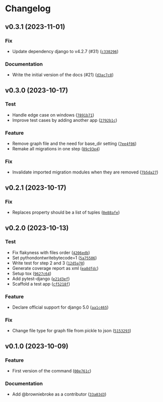 # Changelog

## v0.3.1 (2023-11-01)

### Fix

- Update dependency django to v4.2.7 (#31) ([`c330296`](https://github.com/browniebroke/django-remake-migrations/commit/c3302963a8bdcd948fdbc53c24929b0719e16e26))

### Documentation

- Write the initial version of the docs (#21) ([`d3ac7c8`](https://github.com/browniebroke/django-remake-migrations/commit/d3ac7c82f66f7466f106e39ae0c6ac23b1f34a5a))

## v0.3.0 (2023-10-17)

### Test

- Handle edge case on windows ([`7891b71`](https://github.com/browniebroke/django-remake-migrations/commit/7891b71426c33324ce8dc7ab0bf59bc5f88d64ba))
- Improve test cases by adding another app ([`2792b1c`](https://github.com/browniebroke/django-remake-migrations/commit/2792b1ca62d0fb077783a987f3e200ea9d38a769))

### Feature

- Remove graph file and the need for base_dir setting ([`7ee4f06`](https://github.com/browniebroke/django-remake-migrations/commit/7ee4f0675ca851446ced74867f38fe943bcf94a4))
- Remake all migrations in one step ([`89c93e4`](https://github.com/browniebroke/django-remake-migrations/commit/89c93e4afe265bf3269dd634e258524184bae3ec))

### Fix

- Invalidate imported migration modules when they are removed ([`7b5da27`](https://github.com/browniebroke/django-remake-migrations/commit/7b5da27bbd98cc640ae26e723eff7330573f763a))

## v0.2.1 (2023-10-17)

### Fix

- Replaces property should be a list of tuples ([`0e88afe`](https://github.com/browniebroke/django-remake-migrations/commit/0e88afe164add8f4d888cabfd05b1e9d41b144d3))

## v0.2.0 (2023-10-13)

### Test

- Fix flakyness with files order ([`4206edb`](https://github.com/browniebroke/django-remake-migrations/commit/4206edbda6ecb9803821ec4d4885d35c6b93a763))
- Set pythondontwritebytecode=1 ([`5a75506`](https://github.com/browniebroke/django-remake-migrations/commit/5a75506f6082b85a78d396585e490de0d0e499f3))
- Write test for step 2 and 3 ([`12d5a70`](https://github.com/browniebroke/django-remake-migrations/commit/12d5a70659e3f0a93c0b76dcdafb46425a529dcf))
- Generate coverage report as xml ([`ea8dfdc`](https://github.com/browniebroke/django-remake-migrations/commit/ea8dfdc1946e6e441b7e4a4eca269f9da07b2e82))
- Setup tox ([`9627c64`](https://github.com/browniebroke/django-remake-migrations/commit/9627c64ad2ab52dc649bfd986c7cdec6611de6e6))
- Add pytest-django ([`e21d3ef`](https://github.com/browniebroke/django-remake-migrations/commit/e21d3ef4d93e5e548340ae6194cdbe1fa63084d9))
- Scaffold a test app ([`cf5218f`](https://github.com/browniebroke/django-remake-migrations/commit/cf5218f73e2247912ccca34b2637adff91dcd59c))

### Feature

- Declare official support for django 5.0 ([`aa1c465`](https://github.com/browniebroke/django-remake-migrations/commit/aa1c465329ab90bd19d0c5fa165f095b329c40f0))

### Fix

- Change file type for graph file from pickle to json ([`5153293`](https://github.com/browniebroke/django-remake-migrations/commit/515329355cc614049ed5146a665a4bda3242b485))

## v0.1.0 (2023-10-09)

### Feature

- First version of the command ([`00e761c`](https://github.com/browniebroke/django-remake-migrations/commit/00e761ccfbef62156b74c4445f1bc825bad71aca))

### Documentation

- Add @browniebroke as a contributor ([`33a03d3`](https://github.com/browniebroke/django-remake-migrations/commit/33a03d3f0859bf6b416523f63b54c3e279f52e95))
